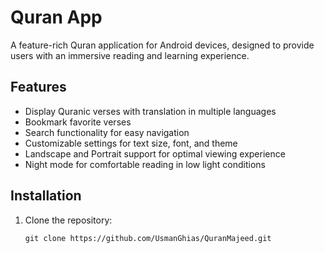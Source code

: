 # Quran App

A feature-rich Quran application for Android devices, designed to provide users with an immersive reading and learning experience.

## Features

- Display Quranic verses with translation in multiple languages
- Bookmark favorite verses
- Search functionality for easy navigation
- Customizable settings for text size, font, and theme
- Landscape and Portrait support for optimal viewing experience
- Night mode for comfortable reading in low light conditions

## Installation

1. Clone the repository:

   ```shell
   git clone https://github.com/UsmanGhias/QuranMajeed.git


